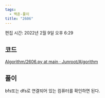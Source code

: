 ```yaml
---
tags:
  - 백준-풀이
title: "2606"
---
```


편집 시간: 2022년 2월 9일 오후 6:29

## 코드

[Algorithm/2606.py at main · Junroot/Algorithm](https://github.com/Junroot/Algorithm/blob/main/backjoon/2606.py)

## 풀이

bfs또는 dfs로 연결되어 있는 컴퓨터를 확인하면 된다.

